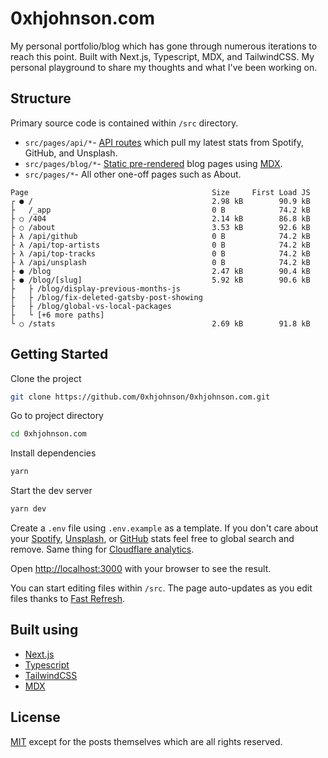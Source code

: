 # 0xhjohnson.com

My personal portfolio/blog which has gone through numerous iterations to reach this point. Built with Next.js, Typescript, MDX, and TailwindCSS. My personal playground to share my thoughts and what I've been working on.

## Structure

Primary source code is contained within `/src` directory.
- `src/pages/api/*`- [API routes](https://nextjs.org/docs/api-routes/introduction) which pull my latest stats from Spotify, GitHub, and Unsplash.
- `src/pages/blog/*`- [Static pre-rendered](https://nextjs.org/docs/basic-features/data-fetching#getstaticprops-static-generation) blog pages using [MDX](https://github.com/mdx-js/mdx).
- `src/pages/*`- All other one-off pages such as About.

```
Page                                         Size     First Load JS
┌ ● /                                        2.98 kB        90.9 kB
├   /_app                                    0 B            74.2 kB
├ ○ /404                                     2.14 kB        86.8 kB
├ ○ /about                                   3.53 kB        92.6 kB
├ λ /api/github                              0 B            74.2 kB
├ λ /api/top-artists                         0 B            74.2 kB
├ λ /api/top-tracks                          0 B            74.2 kB
├ λ /api/unsplash                            0 B            74.2 kB
├ ● /blog                                    2.47 kB        90.4 kB
├ ● /blog/[slug]                             5.92 kB        90.6 kB
├   ├ /blog/display-previous-months-js
├   ├ /blog/fix-deleted-gatsby-post-showing
├   ├ /blog/global-vs-local-packages
├   └ [+6 more paths]
└ ○ /stats                                   2.69 kB        91.8 kB
```

## Getting Started

Clone the project

```bash
git clone https://github.com/0xhjohnson/0xhjohnson.com.git
```

Go to project directory
```bash
cd 0xhjohnson.com
```

Install dependencies
```bash
yarn
```

Start the dev server
```bash
yarn dev
```

Create a `.env` file using `.env.example` as a template. If you don't care about your [Spotify](https://developer.spotify.com/documentation/general/guides/authorization-guide/#authorization-code-flow), [Unsplash](https://unsplash.com/documentation#creating-a-developer-account), or [GitHub](https://docs.github.com/en/github/authenticating-to-github/keeping-your-account-and-data-secure/creating-a-personal-access-token) stats feel free to global search and remove. Same thing for [Cloudflare analytics](https://www.cloudflare.com/web-analytics/).

Open [http://localhost:3000](http://localhost:3000) with your browser to see the result.

You can start editing files within `/src`. The page auto-updates as you edit files thanks to [Fast Refresh](https://nextjs.org/docs/basic-features/fast-refresh).

## Built using
- [Next.js](https://nextjs.org/)
- [Typescript](https://www.typescriptlang.org/)
- [TailwindCSS](https://tailwindcss.com/)
- [MDX](https://github.com/mdx-js/mdx)

## License

[MIT](https://choosealicense.com/licenses/mit/) except for the posts themselves which are all rights reserved.